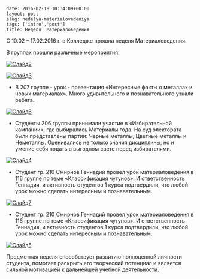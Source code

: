 ```
date: 2016-02-18 10:34:09+00:00
layout: post
slug: nedelya-materialovedeniya
tags: ['intro','post']
title: Неделя  Материаловедения
```

С 10.02 – 17.02.2016 г. в Колледже прошла неделя Материаловедения.

В группах прошли различные мероприятия:

[![Слайд2](/images/Слайд2.png)](/images/Слайд2.png)

[![Слайд3](/images/Слайд3.png)](/images/Слайд3.png)

-	В 207 группе - урок - презентация «Интересные факты о металлах и новых материалах». Много удивительного и познавательного узнали ребята.

[![Слайд6](/images/Слайд6.png)](/images/Слайд6.png)

-	Студенты 206 группы принимали участие в «Избирательной кампании», где выбирались Материалы года. На суд электората были представлены партии: Черные металлы, Цветные металлы и Неметаллы. Оценивались не только знания дисциплины, но и умение себя подать в выгодном свете перед избирателями.

[![Слайд4](/images/Слайд4.png)](/images/Слайд4.png)

-	Студент гр. 210 Смирнов Геннадий провел урок материаловедения в 116 группе по теме «Классификация чугунов». И ответственность Геннадия, и активность студентов 1 курса подтвердили, что любой урок можно сделать интересным и познавательным.

[![Слайд7](/images/Слайд7.png)](/images/Слайд7.png)

-	Студент гр. 210 Смирнов Геннадий провел урок материаловедения в 116 группе по теме «Классификация чугунов». И ответственность Геннадия, и активность студентов 1 курса подтвердили, что любой урок можно сделать интересным и познавательным.

[![Слайд5](/images/Слайд5.png)](/images/Слайд5.png)

Предметная неделя способствует развитию полноценной личности студента, помогает раскрыть его творческий потенциал и является сильной мотивацией к дальнейшей учебной деятельности.
